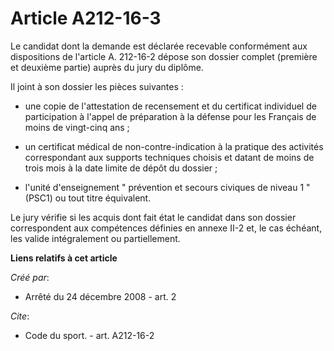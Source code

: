# Article A212-16-3

Le candidat dont la demande est déclarée recevable conformément aux dispositions de l'article A. 212-16-2 dépose son dossier
complet (première et deuxième partie) auprès du jury du diplôme. 

Il joint à son dossier les pièces suivantes :

- une copie de l'attestation de recensement et du certificat individuel de participation à l'appel de préparation à la
défense pour les Français de moins de vingt-cinq ans ;

- un certificat médical de non-contre-indication à la pratique des activités correspondant aux supports techniques choisis et
datant de moins de trois mois à la date limite de dépôt du dossier ;

- l'unité d'enseignement " prévention et secours civiques de niveau 1 " (PSC1) ou tout titre équivalent. 

Le jury vérifie si les acquis dont fait état le candidat dans son dossier correspondent aux compétences définies en annexe
II-2 et, le cas échéant, les valide intégralement ou partiellement.

**Liens relatifs à cet article**

_Créé par_:

  - Arrêté du 24 décembre 2008 - art. 2

_Cite_:

  - Code du sport. - art. A212-16-2
